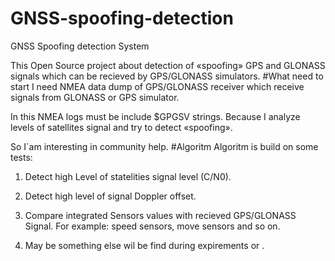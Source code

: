 # GNSS-spoofing-detection
GNSS Spoofing detection System

This Open Source project about detection of «spoofing» GPS and GLONASS  signals which can be recieved by GPS/GLONASS simulators. 
#What need to start
I need NMEA data dump of GPS/GLONASS receiver which receive signals from GLONASS or GPS simulator.

In this NMEA logs must be include $GPGSV strings. Because I analyze levels of satellites signal and try to detect «spoofing».

So I`am interesting in community help.
#Algoritm
Algoritm is build on some tests:

1. Detect high Level of statelities signal level (C/N0).

2. Detect high level of signal Doppler offset.

3. Compare integrated Sensors values with recieved GPS/GLONASS Signal. For example: speed sensors, move sensors and so on.

4. May be something else wil be find during expirements or .

